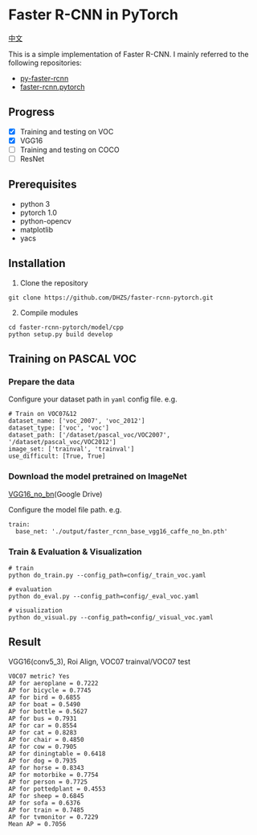 # Faster R-CNN in PyTorch

[中文](README_zh.md)

This is a simple implementation of Faster R-CNN. I mainly referred to the following repositories:
- [py-faster-rcnn](https://github.com/rbgirshick/py-faster-rcnn)
- [faster-rcnn.pytorch](https://github.com/jwyang/faster-rcnn.pytorch/tree/pytorch-1.0)

## Progress

- [x] Training and testing on VOC
- [x] VGG16
- [ ] Training and testing on COCO
- [ ] ResNet

## Prerequisites

- python 3
- pytorch 1.0
- python-opencv
- matplotlib
- yacs

## Installation

1. Clone the repository

```
git clone https://github.com/DHZS/faster-rcnn-pytorch.git
```

2. Compile modules

```
cd faster-rcnn-pytorch/model/cpp
python setup.py build develop
```


## Training on PASCAL VOC

### Prepare the data

Configure your dataset path in `yaml` config file. e.g.
```
# Train on VOC07&12
dataset_name: ['voc_2007', 'voc_2012']
dataset_type: ['voc', 'voc']
dataset_path: ['/dataset/pascal_voc/VOC2007', '/dataset/pascal_voc/VOC2012']
image_set: ['trainval', 'trainval']
use_difficult: [True, True]
```

### Download the model pretrained on ImageNet
[VGG16_no_bn](https://drive.google.com/file/d/1Fhb3AM5BcYEFW0g2yHv5aMwVsOl36JT8/view?usp=sharing)(Google Drive)

Configure the model file path. e.g.
```
train:
  base_net: './output/faster_rcnn_base_vgg16_caffe_no_bn.pth'
```

### Train & Evaluation & Visualization
```
# train
python do_train.py --config_path=config/_train_voc.yaml

# evaluation
python do_eval.py --config_path=config/_eval_voc.yaml

# visualization
python do_visual.py --config_path=config/_visual_voc.yaml
```

## Result

VGG16(conv5_3), Roi Align, VOC07 trainval/VOC07 test
```
V0C07 metric? Yes
AP for aeroplane = 0.7222
AP for bicycle = 0.7745
AP for bird = 0.6855
AP for boat = 0.5490
AP for bottle = 0.5627
AP for bus = 0.7931
AP for car = 0.8554
AP for cat = 0.8283
AP for chair = 0.4850
AP for cow = 0.7905
AP for diningtable = 0.6418
AP for dog = 0.7935
AP for horse = 0.8343
AP for motorbike = 0.7754
AP for person = 0.7725
AP for pottedplant = 0.4553
AP for sheep = 0.6845
AP for sofa = 0.6376
AP for train = 0.7485
AP for tvmonitor = 0.7229
Mean AP = 0.7056
```






